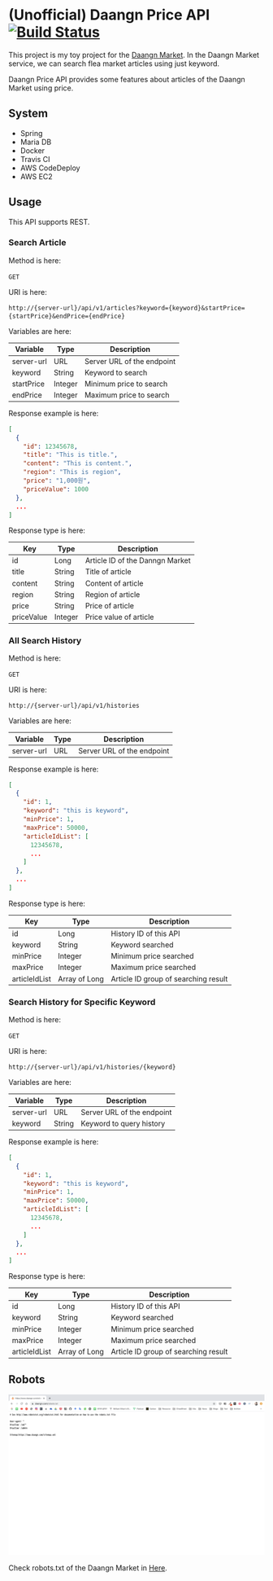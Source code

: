 # (Unofficial) Daangn Price API [![Build Status](https://travis-ci.org/hihiboss/daangn-price-api.svg?branch=master)](https://travis-ci.org/hihiboss/daangn-price-api)

This project is my toy project for the [Daangn Market](https://www.daangn.com/). In the Daangn Market service, we can search flea market articles using just keyword.

Daangn Price API provides some features about articles of the Daangn Market using price.


## System

- Spring
- Maria DB
- Docker
- Travis CI
- AWS CodeDeploy
- AWS EC2


## Usage

This API supports REST.


### Search Article

Method is here:

`GET`

URI is here:

```
http://{server-url}/api/v1/articles?keyword={keyword}&startPrice={startPrice}&endPrice={endPrice}
```

Variables are here:

|Variable|Type|Description|
|---|---|---|
|server-url|URL|Server URL of the endpoint|
|keyword|String|Keyword to search|
|startPrice|Integer|Minimum price to search|
|endPrice|Integer|Maximum price to search|

Response example is here:

```json
[
  {
    "id": 12345678,
    "title": "This is title.",
    "content": "This is content.",
    "region": "This is region",
    "price": "1,000원",
    "priceValue": 1000
  },
  ...
]
```

Response type is here:

|Key|Type|Description|
|---|---|---|
|id|Long|Article ID of the Danngn Market|
|title|String|Title of article|
|content|String|Content of article|
|region|String|Region of article|
|price|String|Price of article|
|priceValue|Integer|Price value of article|

### All Search History

Method is here:

`GET`

URI is here:

```
http://{server-url}/api/v1/histories
```

Variables are here:

|Variable|Type|Description|
|---|---|---|
|server-url|URL|Server URL of the endpoint|

Response example is here:

```json
[
  {
    "id": 1,
    "keyword": "this is keyword",
    "minPrice": 1,
    "maxPrice": 50000,
    "articleIdList": [
      12345678,
      ...
    ]
  },
  ...
]
```

Response type is here:

|Key|Type|Description|
|---|---|---|
|id|Long|History ID of this API|
|keyword|String|Keyword searched|
|minPrice|Integer|Minimum price searched|
|maxPrice|Integer|Maximum price searched|
|articleIdList|Array of Long|Article ID group of searching result|

### Search History for Specific Keyword

Method is here:

`GET`

URI is here:

```
http://{server-url}/api/v1/histories/{keyword}
```

Variables are here:

|Variable|Type|Description|
|---|---|---|
|server-url|URL|Server URL of the endpoint|
|keyword|String|Keyword to query history|

Response example is here:

```json
[
  {
    "id": 1,
    "keyword": "this is keyword",
    "minPrice": 1,
    "maxPrice": 50000,
    "articleIdList": [
      12345678,
      ...
    ]
  },
  ...
]
```

Response type is here:

|Key|Type|Description|
|---|---|---|
|id|Long|History ID of this API|
|keyword|String|Keyword searched|
|minPrice|Integer|Minimum price searched|
|maxPrice|Integer|Maximum price searched|
|articleIdList|Array of Long|Article ID group of searching result|


## Robots

![Daangn Robots Text Image](./images/daangn-robots-text-capture-20200614.png)

Check robots.txt of the Daangn Market in [Here](https://daangn.com/robots.txt).